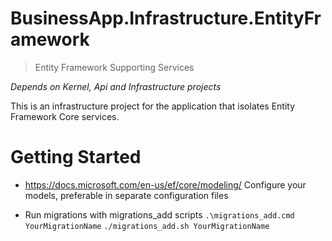 # BusinessApp.Infrastructure.EntityFramework
> Entity Framework Supporting Services

_Depends on Kernel, Api and Infrastructure projects_

This is an infrastructure project for the application that isolates Entity
Framework Core services.

# Getting Started

- https://docs.microsoft.com/en-us/ef/core/modeling/
  Configure your models, preferable in separate configuration files

- Run migrations with migrations_add scripts
  `.\migrations_add.cmd YourMigrationName`
  `./migrations_add.sh YourMigrationName`
